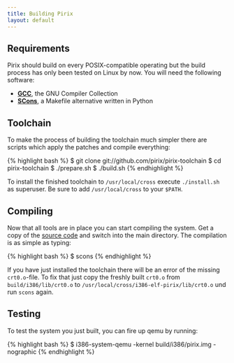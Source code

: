 ```yaml
---
title: Building Pirix
layout: default
---
```


## Requirements

Pirix should build on every POSIX-compatible operating but the build
process has only been tested on Linux by now. You will need the
following software:

- [**GCC**](http://gcc.gnu.org/), the GNU Compiler Collection
- [**SCons**](http://www.scons.org/), a Makefile alternative written in Python

## Toolchain

To make the process of building the toolchain much simpler there are
scripts which apply the patches and compile everything:

{% highlight bash %}
$ git clone git://github.com/pirix/pirix-toolchain
$ cd pirix-toolchain
$ ./prepare.sh
$ ./build.sh
{% endhighlight %}

To install the finished toolchain to `/usr/local/cross` execute
`./install.sh` as superuser. Be sure to add `/usr/local/cross` to your
`$PATH`.

## Compiling

Now that all tools are in place you can start compiling the
system. Get a copy of the [source
code](/download/) and switch into the main directory.
The compilation is as simple as typing:

{% highlight bash %}
$ scons
{% endhighlight %}

If you have just installed the toolchain there will be an error of the
missing `crt0.o`-file. To fix that just copy the freshly built
`crt0.o` from `build/i386/lib/crt0.o` to
`/usr/local/cross/i386-elf-pirix/lib/crt0.o` und run `scons` again.

## Testing

To test the system you just built, you can fire up qemu by running:

{% highlight bash %}
$ i386-system-qemu -kernel build/i386/pirix.img -nographic
{% endhighlight %}
